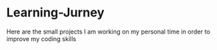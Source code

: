 # Learning-Jurney
Here are the small projects I am working on my personal time in order to improve my coding skills

